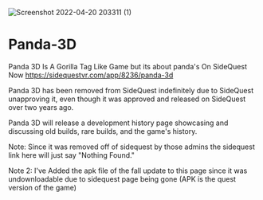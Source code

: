 ![Screenshot 2022-04-20 203311 (1)](https://user-images.githubusercontent.com/97656665/164966673-3dceffb3-5c3e-465d-b165-5e7015cb9e7b.png)

# Panda-3D
Panda 3D Is A Gorilla Tag Like Game but its about panda's On SideQuest Now
https://sidequestvr.com/app/8236/panda-3d

Panda 3D has been removed from SideQuest indefinitely due to SideQuest unapproving it, even though it was approved and released on SideQuest over two years ago.

Panda 3D will release a development history page showcasing and discussing old builds, rare builds, and the game's history.

Note: Since it was removed off of sidequest by those admins the sidequest link here will just say "Nothing Found."

Note 2: I've Added the apk file of the fall update to this page since it was undownloadable due to sidequest page being gone (APK is the quest version of the game)
